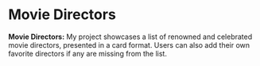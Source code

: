 # Movie Directors

**Movie Directors:** My project showcases a list of renowned and celebrated movie directors, presented in a card format. Users can also add their own favorite directors if any are missing from the list.
